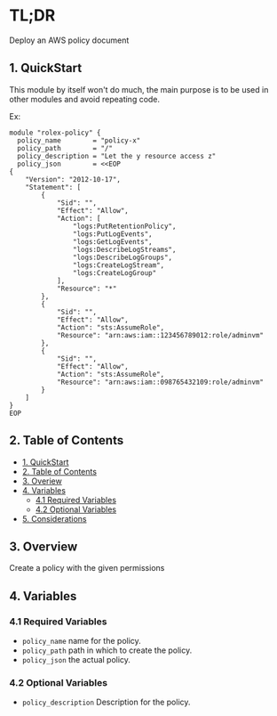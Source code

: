 # TL;DR

Deploy an AWS policy document


## 1. QuickStart

This module by itself won't do much, the main purpose is to be used in other modules and avoid repeating code.

Ex:

```
module "rolex-policy" {
  policy_name        = "policy-x"
  policy_path        = "/"
  policy_description = "Let the y resource access z"
  policy_json        = <<EOP
{
    "Version": "2012-10-17",
    "Statement": [
        {
            "Sid": "",
            "Effect": "Allow",
            "Action": [
                "logs:PutRetentionPolicy",
                "logs:PutLogEvents",
                "logs:GetLogEvents",
                "logs:DescribeLogStreams",
                "logs:DescribeLogGroups",
                "logs:CreateLogStream",
                "logs:CreateLogGroup"
            ],
            "Resource": "*"
        },
        {
            "Sid": "",
            "Effect": "Allow",
            "Action": "sts:AssumeRole",
            "Resource": "arn:aws:iam::123456789012:role/adminvm"
        },
        {
            "Sid": "",
            "Effect": "Allow",
            "Action": "sts:AssumeRole",
            "Resource": "arn:aws:iam::098765432109:role/adminvm"
        }
    ]
}
EOP
```


## 2. Table of Contents

- [1. QuickStart](#1-quickstart)
- [2. Table of Contents](#2-table-of-contents)
- [3. Overiew](#3-overview)
- [4. Variables](#4-variables)
  - [4.1 Required Variables](#41-required-variables)
  - [4.2 Optional Variables](#42-optional-variables)
- [5. Considerations](#5-considerations)



## 3. Overview

Create a policy with the given permissions 



## 4. Variables

### 4.1 Required Variables

* `policy_name` name for the policy.
* `policy_path` path in which to create the policy.
* `policy_json` the actual policy.


### 4.2 Optional Variables

* `policy_description` Description for the policy.

